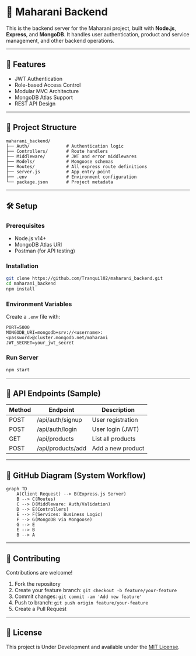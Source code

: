 
# 🏰 Maharani Backend

This is the backend server for the Maharani project, built with **Node.js**, **Express**, and **MongoDB**. It handles user authentication, product and service management, and other backend operations.

---

## 📌 Features

- JWT Authentication
- Role-based Access Control
- Modular MVC Architecture
- MongoDB Atlas Support
- REST API Design

---

## 🧱 Project Structure

```
maharani_backend/
├── Auth/              # Authentication logic
├── Controllers/       # Route handlers
├── Middleware/        # JWT and error middlewares
├── Models/            # Mongoose schemas
├── Routes/            # All express route definitions
├── server.js          # App entry point
├── .env               # Environment configuration
└── package.json       # Project metadata
```

---

## 🛠️ Setup

### Prerequisites

- Node.js v14+
- MongoDB Atlas URI
- Postman (for API testing)

### Installation

```bash
git clone https://github.com/Tranquil02/maharani_backend.git
cd maharani_backend
npm install
```

### Environment Variables

Create a `.env` file with:

```env
PORT=5000
MONGODB_URI=mongodb+srv://<username>:<password>@cluster.mongodb.net/maharani
JWT_SECRET=your_jwt_secret
```

### Run Server

```bash
npm start
```

---

## 🔗 API Endpoints (Sample)

| Method | Endpoint              | Description           |
|--------|-----------------------|-----------------------|
| POST   | /api/auth/signup      | User registration     |
| POST   | /api/auth/login       | User login (JWT)      |
| GET    | /api/products         | List all products     |
| POST   | /api/products/add     | Add a new product     |

---

## 🧭 GitHub Diagram (System Workflow)

```mermaid
graph TD
    A(Client Request) --> B(Express.js Server)
    B --> C(Routes)
    C --> D(Middleware: Auth/Validation)
    D --> E(Controllers)
    E --> F(Services: Business Logic)
    F --> G(MongoDB via Mongoose)
    G --> E
    E --> B
    B --> A
```

---

## 🤝 Contributing

Contributions are welcome!

1. Fork the repository  
2. Create your feature branch: `git checkout -b feature/your-feature`  
3. Commit changes: `git commit -am 'Add new feature'`  
4. Push to branch: `git push origin feature/your-feature`  
5. Create a Pull Request

---

## 📜 License

This project is Under Development and available under the [MIT License](LICENSE).
